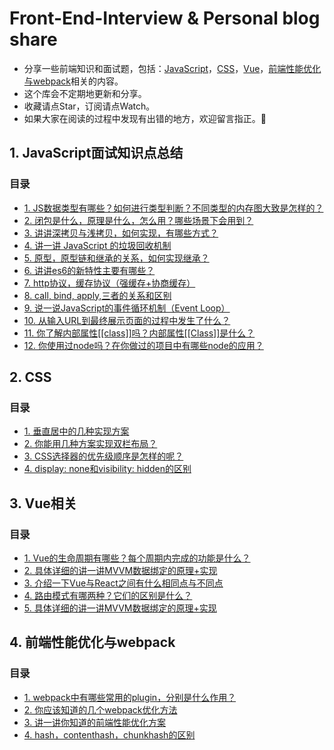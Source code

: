 # Front-End-Interview & Personal blog share

- 分享一些前端知识和面试题，包括：[JavaScript](#1-JavaScript面试知识点总结)，[CSS](#2-CSS)，[Vue](#3-Vue相关)，[前端性能优化与webpack](#4-前端性能优化与webpack)相关的内容。
- 这个库会不定期地更新和分享。
- 收藏请点Star，订阅请点Watch。
- 如果大家在阅读的过程中发现有出错的地方，欢迎留言指正。👋

## 1. JavaScript面试知识点总结

### 目录
- [1. JS数据类型有哪些？如何进行类型判断？不同类型的内存图大致是怎样的？](https://github.com/JCHappytime/Front-End-Interview-Vue/issues/2)
- [2. 闭包是什么，原理是什么，怎么用？哪些场景下会用到？](https://github.com/JCHappytime/Front-End-Interview-Vue/issues/3)
- [3. 讲讲深拷贝与浅拷贝，如何实现，有哪些方式？](https://github.com/JCHappytime/Front-End-Interview-Vue/issues/4)
- [4. 讲一讲 JavaScript 的垃圾回收机制](https://github.com/JCHappytime/Front-End-Interview-Vue/issues/5)
- [5. 原型，原型链和继承的关系，如何实现继承？](https://github.com/JCHappytime/Front-End-Interview-Vue/issues/10)
- [6. 讲讲es6的新特性主要有哪些？](https://github.com/JCHappytime/Front-End-Interview-Vue/issues/11)
- [7. http协议，缓存协议（强缓存+协商缓存）](https://github.com/JCHappytime/Front-End-Interview-Vue/issues/12)
- [8. call, bind, apply,三者的关系和区别](https://github.com/JCHappytime/Front-End-Interview-Vue/issues/14)
- [9. 说一说JavaScript的事件循环机制（Event Loop）](https://github.com/JCHappytime/Front-End-Interview-Vue/issues/17)
- [10. 从输入URL到最终展示页面的过程中发生了什么？](https://github.com/JCHappytime/Front-End-Interview-Vue/issues/19)
- [11. 你了解内部属性[[class]]吗？内部属性[[Class]]是什么？](https://github.com/JCHappytime/Front-End-Interview-Vue/issues/20)
- [12. 你使用过node吗？在你做过的项目中有哪些node的应用？](https://github.com/JCHappytime/Front-End-Interview-Vue/issues/21)





## 2. CSS

### 目录

- [1. 垂直居中的几种实现方案 ](https://github.com/JCHappytime/Front-End-Interview-Vue/issues/7)
- [2. 你能用几种方案实现双栏布局？](https://github.com/JCHappytime/Front-End-Interview-Vue/issues/8)
- [3. CSS选择器的优先级顺序是怎样的呢？](https://github.com/JCHappytime/Front-End-Interview-Vue/issues/25)
- [4. display: none和visibility: hidden的区别](https://github.com/JCHappytime/Front-End-Interview-Vue/issues/26)



## 3. Vue相关

### 目录
- [1. Vue的生命周期有哪些？每个周期内完成的功能是什么？](https://github.com/JCHappytime/Front-End-Interview-Vue/issues/6)
- [2. 具体详细的讲一讲MVVM数据绑定的原理+实现](https://github.com/JCHappytime/Front-End-Interview-Vue/issues/13)
- [3. 介绍一下Vue与React之间有什么相同点与不同点](https://github.com/JCHappytime/Front-End-Interview-Vue/issues/15)
- [4. 路由模式有哪两种？它们的区别是什么？](https://github.com/JCHappytime/Front-End-Interview-Vue/issues/22)
- [5. 具体详细的讲一讲MVVM数据绑定的原理+实现](https://github.com/JCHappytime/Front-End-Interview-Vue/issues/13)


## 4. 前端性能优化与webpack

### 目录

- [1. webpack中有哪些常用的plugin，分别是什么作用？](https://github.com/JCHappytime/Front-End-Interview-Vue/issues/9)
- [2. 你应该知道的几个webpack优化方法](https://github.com/JCHappytime/Front-End-Interview-Vue/issues/16)
- [3. 讲一讲你知道的前端性能优化方案](https://github.com/JCHappytime/Front-End-Interview-Vue/issues/18)
- [4. hash，contenthash，chunkhash的区别](https://github.com/JCHappytime/Front-End-Interview-Vue/issues/29)



